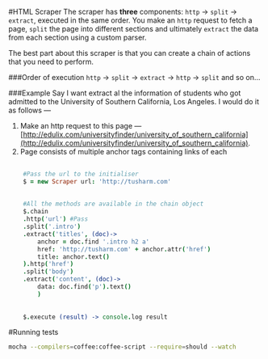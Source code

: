 
#HTML Scraper
The scraper has **three** components: `http` → `split` → `extract`, executed in the same order. You make an `http` request to fetch a page, `split` the page into different sections and ultimately `extract` the data from each section using a custom parser.

The best part about this scraper is that you can create a chain of actions that you need to perform.

###Order of execution
`http` → `split` → `extract` → `http` → `split` and so on…

###Example
Say I  want extract al the information of students who got admitted to the University of Southern California, Los Angeles. I would do it as follows —

1. Make an http request to this page —
	[http://edulix.com/universityfinder/university_of_southern_california](http://edulix.com/universityfinder/university_of_southern_california). 
2. Page consists of multiple anchor tags containing links of each





```coffeescript
	
	#Pass the url to the initialiser
	$ = new Scraper url: 'http://tusharm.com'
	
	
	#All the methods are available in the chain object
	$.chain
	.http('url') #Pass
	.split('.intro')
	.extract('titles', (doc)->
		anchor = doc.find '.intro h2 a'
		href: 'http://tusharm.com' + anchor.attr('href')
		title: anchor.text()
	).http('href')
	.split('body')
	.extract('content', (doc)->
		data: doc.find('p').text()
		)
	
	
	$.execute (result) -> console.log result
```


#Running tests
```sh
mocha --compilers=coffee:coffee-script --require=should --watch
```
